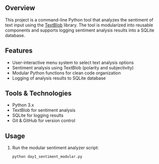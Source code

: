 ## Overview  
This project is a command-line Python tool that analyzes the sentiment of text input using the [TextBlob](https://textblob.readthedocs.io/en/dev/) library. The tool is modularized into reusable components and supports logging sentiment analysis results into a SQLite database.

## Features  
- User-interactive menu system to select text analysis options  
- Sentiment analysis using TextBlob (polarity and subjectivity)  
- Modular Python functions for clean code organization  
- Logging of analysis results to SQLite database

## Tools & Technologies  
- Python 3.x  
- TextBlob for sentiment analysis  
- SQLite for logging results  
- Git & GitHub for version control

## Usage  
1. Run the modular sentiment analyzer script:  
   ```bash
   python day1_sentiment_modular.py